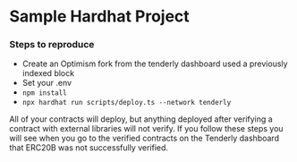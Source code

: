 # Sample Hardhat Project

### Steps to reproduce
- Create an Optimism fork from the tenderly dashboard used a previously indexed block
- Set your .env
- `npm install`
- `npx hardhat run scripts/deploy.ts --network tenderly`

All of your contracts will deploy, but anything deployed after verifying a contract with external libraries will not verify.  If you follow these steps you will see when you go to the verified contracts on the Tenderly dashboard that ERC20B was not successfully verified.
